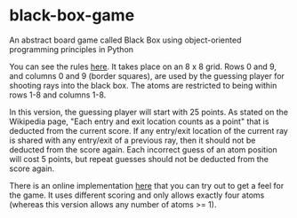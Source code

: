 # black-box-game
An abstract board game called Black Box using object-oriented programming principles in Python

You can see the rules [here](https://en.wikipedia.org/wiki/Black_Box_(game)).  It takes place on an 8 x 8 grid.  Rows 0 and 9, and columns 0 and 9 (border squares), are used by the guessing player for shooting rays into the black box.  The atoms are restricted to being within rows 1-8 and columns 1-8.

In this version, the guessing player will start with 25 points.  As stated on the Wikipedia page, "Each entry and exit location counts as a point" that is deducted from the current score. If any entry/exit location of the current ray is shared with any entry/exit of a previous ray, then it should not be deducted from the score again. Each incorrect guess of an atom position will cost 5 points, but repeat guesses should not be deducted from the score again.

There is an online implementation [here](http://www.pythononline.co.uk/blackbox/) that you can try out to get a feel for the game.  It uses different scoring and only allows exactly four atoms (whereas this version allows any number of atoms >= 1).
